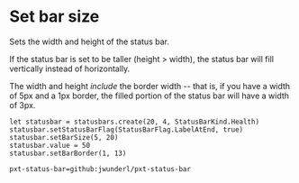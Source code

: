 # Set bar size

Sets the width and height of the status bar.

If the status bar is set to be taller (height > width),
the status bar will fill vertically instead of horizontally.

The width and height *include* the border width -- that is,
if you have a width of 5px and a 1px border,
the filled portion of the status bar will have a width of 3px. 

```blocks
let statusbar = statusbars.create(20, 4, StatusBarKind.Health)
statusbar.setStatusBarFlag(StatusBarFlag.LabelAtEnd, true)
statusbar.setBarSize(5, 20)
statusbar.value = 50
statusbar.setBarBorder(1, 13)
```

```package
pxt-status-bar=github:jwunderl/pxt-status-bar
```

